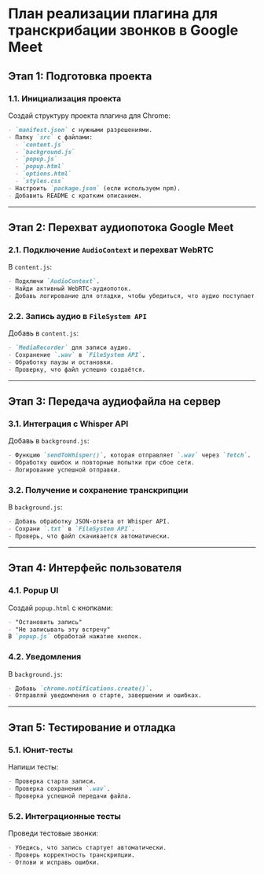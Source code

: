 # План реализации плагина для транскрибации звонков в Google Meet

## Этап 1: Подготовка проекта
### 1.1. Инициализация проекта  
Создай структуру проекта плагина для Chrome:
```markdown
- `manifest.json` с нужными разрешениями.
- Папку `src` с файлами:
  - `content.js`
  - `background.js`
  - `popup.js`
  - `popup.html`
  - `options.html`
  - `styles.css`
- Настроить `package.json` (если используем npm).
- Добавить README с кратким описанием.
```

---

## Этап 2: Перехват аудиопотока Google Meet
### 2.1. Подключение `AudioContext` и перехват WebRTC  
В `content.js`:
```markdown
- Подключи `AudioContext`.
- Найди активный WebRTC-аудиопоток.
- Добавь логирование для отладки, чтобы убедиться, что аудио поступает.
```

### 2.2. Запись аудио в `FileSystem API`  
Добавь в `content.js`:
```markdown
- `MediaRecorder` для записи аудио.
- Сохранение `.wav` в `FileSystem API`.
- Обработку паузы и остановки.
- Проверку, что файл успешно создаётся.
```

---

## Этап 3: Передача аудиофайла на сервер
### 3.1. Интеграция с Whisper API  
Добавь в `background.js`:
```markdown
- Функцию `sendToWhisper()`, которая отправляет `.wav` через `fetch`.
- Обработку ошибок и повторные попытки при сбое сети.
- Логирование успешной отправки.
```

### 3.2. Получение и сохранение транскрипции  
В `background.js`:
```markdown
- Добавь обработку JSON-ответа от Whisper API.
- Сохрани `.txt` в `FileSystem API`.
- Проверь, что файл скачивается автоматически.
```

---

## Этап 4: Интерфейс пользователя
### 4.1. Popup UI  
Создай `popup.html` с кнопками:
```markdown
- "Остановить запись"
- "Не записывать эту встречу"
В `popup.js` обработай нажатие кнопок.
```

### 4.2. Уведомления  
В `background.js`:
```markdown
- Добавь `chrome.notifications.create()`.
- Отправляй уведомления о старте, завершении и ошибках.
```

---

## Этап 5: Тестирование и отладка
### 5.1. Юнит-тесты  
Напиши тесты:
```markdown
- Проверка старта записи.
- Проверка сохранения `.wav`.
- Проверка успешной передачи файла.
```

### 5.2. Интеграционные тесты  
Проведи тестовые звонки:
```markdown
- Убедись, что запись стартует автоматически.
- Проверь корректность транскрипции.
- Отлови и исправь ошибки.
```
